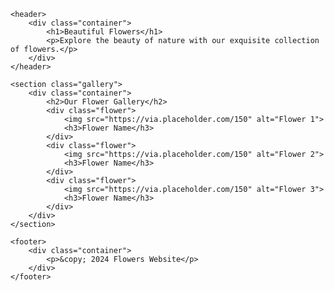 <!DOCTYPE html>
<html lang="en">
<head>
    <meta charset="UTF-8">
    <meta name="viewport" content="width=device-width, initial-scale=1.0">
    <title>Flowers Website</title>
    <link rel="stylesheet" href="styles.css">
</head>
<body>

    <header>
        <div class="container">
            <h1>Beautiful Flowers</h1>
            <p>Explore the beauty of nature with our exquisite collection of flowers.</p>
        </div>
    </header>

    <section class="gallery">
        <div class="container">
            <h2>Our Flower Gallery</h2>
            <div class="flower">
                <img src="https://via.placeholder.com/150" alt="Flower 1">
                <h3>Flower Name</h3>
            </div>
            <div class="flower">
                <img src="https://via.placeholder.com/150" alt="Flower 2">
                <h3>Flower Name</h3>
            </div>
            <div class="flower">
                <img src="https://via.placeholder.com/150" alt="Flower 3">
                <h3>Flower Name</h3>
            </div>
        </div>
    </section>

    <footer>
        <div class="container">
            <p>&copy; 2024 Flowers Website</p>
        </div>
    </footer>

</body>
</html>
